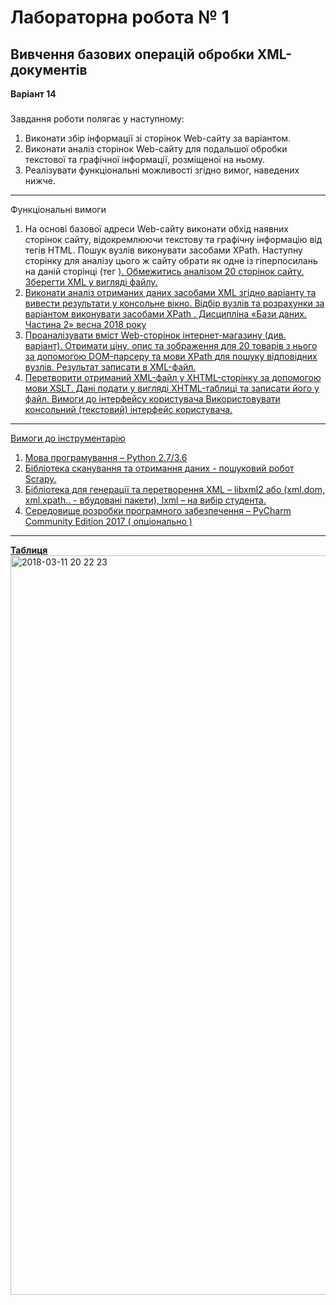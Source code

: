 Лабораторна робота № 1
===
Вивчення базових операцій обробки XML-документів
-----------------------------------
**Варіант 14**
###

Завдання  роботи полягає у наступному:
1. Виконати збір інформації зі сторінок Web-сайту за варіантом.
2. Виконати аналіз сторінок Web-сайту для подальшої обробки текстової та
графічної інформації, розміщеної на ньому.
3. Реалізувати функціональні можливості згідно вимог, наведених нижче.
-----------------------------------
Функціональні вимоги
1. На основі базової адреси Web-сайту виконати обхід наявних сторінок сайту, відокремлюючи текстову та графічну інформацію від тегів HTML. Пошук вузлів виконувати засобами XPath. Наступну сторінку для аналізу цього ж сайту обрати як одне із гіперпосилань на даній сторінці (тег <a href=/>). Обмежитись аналізом 20 сторінок сайту. Зберегти XML у вигляді файлу.
2. Виконати аналіз отриманих даних засобами XML згідно варіанту та вивести результати у консольне вікно. Відбір вузлів та розрахунки за варіантом  виконувати засобами XPath .
Дисципліна «Бази даних. Частина 2» весна 2018 року
3. Проаналізувати вміст Web-сторінок інтернет-магазину (див. варіант). Отримати ціну, опис та зображення для 20 товарів з нього за допомогою DOM-парсеру та мови XPath для пошуку відповідних вузлів. Результат записати в XML-файл.
4. Перетворити отриманий XML-файл у XHTML-сторінку за допомогою мови XSLT. Дані подати у вигляді XHTML-таблиці та записати його у файл.
Вимоги до інтерфейсу користувача
Використовувати консольний (текстовий) інтерфейс користувача.
-----------------------------------
Вимоги до інструментарію
1. Мова програмування – Python 2.7/3.6
2. Бібліотека сканування та отримання даних - пошуковий робот Scrapy.
3. Бібліотека для генерації та перетворення XML – libxml2 або (xml.dom,
xml.xpath.. - вбудовані пакети), lxml – на вибір студента.
4. Середовище розробки програмного забезпечення – PyCharm Community
Edition 2017 ( опціонально )
-----------------------------------
**Таблиця**
<img width="1183" alt="2018-03-11 20 22 23" src="https://user-images.githubusercontent.com/14141164/37257075-c12d5b4e-256c-11e8-8778-f20c7d5924f9.png">




